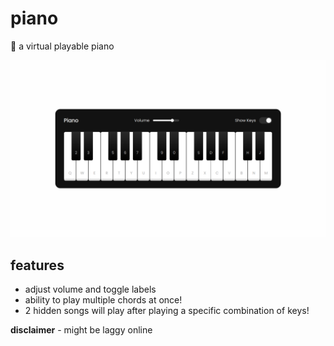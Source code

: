 # piano
🎹 a virtual playable piano

![Piano](./virtual_piano.png)

## features
- adjust volume and toggle labels
- ability to play multiple chords at once!
- 2 hidden songs will play after playing a specific combination of keys!

**disclaimer** - might be laggy online
